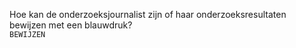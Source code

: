 Hoe kan de onderzoeksjournalist zijn of haar onderzoeksresultaten bewijzen met een blauwdruk? 
<br>`BEWIJZEN` 
